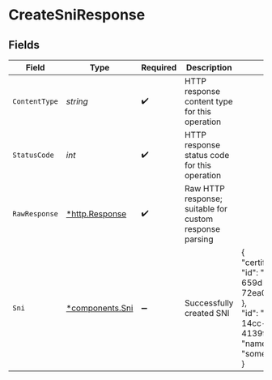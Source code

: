 # CreateSniResponse


## Fields

| Field                                                                                                                                         | Type                                                                                                                                          | Required                                                                                                                                      | Description                                                                                                                                   | Example                                                                                                                                       |
| --------------------------------------------------------------------------------------------------------------------------------------------- | --------------------------------------------------------------------------------------------------------------------------------------------- | --------------------------------------------------------------------------------------------------------------------------------------------- | --------------------------------------------------------------------------------------------------------------------------------------------- | --------------------------------------------------------------------------------------------------------------------------------------------- |
| `ContentType`                                                                                                                                 | *string*                                                                                                                                      | :heavy_check_mark:                                                                                                                            | HTTP response content type for this operation                                                                                                 |                                                                                                                                               |
| `StatusCode`                                                                                                                                  | *int*                                                                                                                                         | :heavy_check_mark:                                                                                                                            | HTTP response status code for this operation                                                                                                  |                                                                                                                                               |
| `RawResponse`                                                                                                                                 | [*http.Response](https://pkg.go.dev/net/http#Response)                                                                                        | :heavy_check_mark:                                                                                                                            | Raw HTTP response; suitable for custom response parsing                                                                                       |                                                                                                                                               |
| `Sni`                                                                                                                                         | [*components.Sni](../../models/components/sni.md)                                                                                             | :heavy_minus_sign:                                                                                                                            | Successfully created SNI                                                                                                                      | {<br/>"certificate": {<br/>"id": "bd380f99-659d-415e-b0e7-72ea05df3218"<br/>},<br/>"id": "36c4566c-14cc-4132-9011-4139fcbbe50a",<br/>"name": "some.example.org"<br/>} |